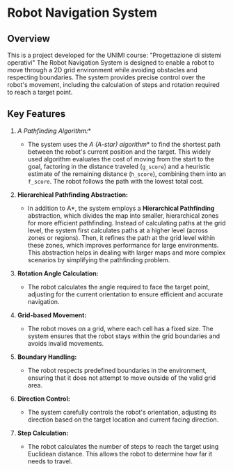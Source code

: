 # Robot Navigation System

## Overview

This is a project developed for the UNIMI course: "Progettazione di sistemi operativi" 
The Robot Navigation System is designed to enable a robot to move through a 2D grid environment while avoiding obstacles and respecting boundaries. The system provides precise control over the robot's movement, including the calculation of steps and rotation required to reach a target point.

## Key Features

1. **A* Pathfinding Algorithm:**
   - The system uses the **A* (A-star) algorithm** to find the shortest path between the robot's current position and the target. This widely used algorithm evaluates the cost of moving from the start to the goal, factoring in the distance traveled (`g_score`) and a heuristic estimate of the remaining distance (`h_score`), combining them into an `f_score`. The robot follows the path with the lowest total cost.
   
2. **Hierarchical Pathfinding Abstraction:**
   - In addition to A*, the system employs a **Hierarchical Pathfinding** abstraction, which divides the map into smaller, hierarchical zones for more efficient pathfinding. Instead of calculating paths at the grid level, the system first calculates paths at a higher level (across zones or regions). Then, it refines the path at the grid level within these zones, which improves performance for large environments. This abstraction helps in dealing with larger maps and more complex scenarios by simplifying the pathfinding problem.

3. **Rotation Angle Calculation:**
   - The robot calculates the angle required to face the target point, adjusting for the current orientation to ensure efficient and accurate navigation.

4. **Grid-based Movement:**
   - The robot moves on a grid, where each cell has a fixed size. The system ensures that the robot stays within the grid boundaries and avoids invalid movements.

5. **Boundary Handling:**
   - The robot respects predefined boundaries in the environment, ensuring that it does not attempt to move outside of the valid grid area.

6. **Direction Control:**
   - The system carefully controls the robot's orientation, adjusting its direction based on the target location and current facing direction.

7. **Step Calculation:**
   - The robot calculates the number of steps to reach the target using Euclidean distance. This allows the robot to determine how far it needs to travel.
